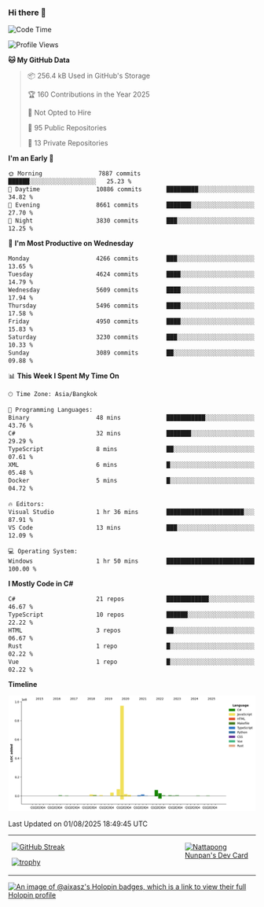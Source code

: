 ### Hi there 👋

<!--START_SECTION:waka-->
![Code Time](http://img.shields.io/badge/Code%20Time-2%2C452%20hrs%2052%20mins-blue)

![Profile Views](http://img.shields.io/badge/Profile%20Views-0-blue)

**🐱 My GitHub Data** 

> 📦 256.4 kB Used in GitHub's Storage 
 > 
> 🏆 160 Contributions in the Year 2025
 > 
> 🚫 Not Opted to Hire
 > 
> 📜 95 Public Repositories 
 > 
> 🔑 13 Private Repositories 
 > 
**I'm an Early 🐤** 

```text
🌞 Morning                7887 commits        ██████░░░░░░░░░░░░░░░░░░░   25.23 % 
🌆 Daytime                10886 commits       █████████░░░░░░░░░░░░░░░░   34.82 % 
🌃 Evening                8661 commits        ███████░░░░░░░░░░░░░░░░░░   27.70 % 
🌙 Night                  3830 commits        ███░░░░░░░░░░░░░░░░░░░░░░   12.25 % 
```
📅 **I'm Most Productive on Wednesday** 

```text
Monday                   4266 commits        ███░░░░░░░░░░░░░░░░░░░░░░   13.65 % 
Tuesday                  4624 commits        ████░░░░░░░░░░░░░░░░░░░░░   14.79 % 
Wednesday                5609 commits        ████░░░░░░░░░░░░░░░░░░░░░   17.94 % 
Thursday                 5496 commits        ████░░░░░░░░░░░░░░░░░░░░░   17.58 % 
Friday                   4950 commits        ████░░░░░░░░░░░░░░░░░░░░░   15.83 % 
Saturday                 3230 commits        ███░░░░░░░░░░░░░░░░░░░░░░   10.33 % 
Sunday                   3089 commits        ██░░░░░░░░░░░░░░░░░░░░░░░   09.88 % 
```


📊 **This Week I Spent My Time On** 

```text
🕑︎ Time Zone: Asia/Bangkok

💬 Programming Languages: 
Binary                   48 mins             ███████████░░░░░░░░░░░░░░   43.76 % 
C#                       32 mins             ███████░░░░░░░░░░░░░░░░░░   29.29 % 
TypeScript               8 mins              ██░░░░░░░░░░░░░░░░░░░░░░░   07.61 % 
XML                      6 mins              █░░░░░░░░░░░░░░░░░░░░░░░░   05.48 % 
Docker                   5 mins              █░░░░░░░░░░░░░░░░░░░░░░░░   04.72 % 

🔥 Editors: 
Visual Studio            1 hr 36 mins        ██████████████████████░░░   87.91 % 
VS Code                  13 mins             ███░░░░░░░░░░░░░░░░░░░░░░   12.09 % 

💻 Operating System: 
Windows                  1 hr 50 mins        █████████████████████████   100.00 % 
```

**I Mostly Code in C#** 

```text
C#                       21 repos            ████████████░░░░░░░░░░░░░   46.67 % 
TypeScript               10 repos            ██████░░░░░░░░░░░░░░░░░░░   22.22 % 
HTML                     3 repos             ██░░░░░░░░░░░░░░░░░░░░░░░   06.67 % 
Rust                     1 repo              █░░░░░░░░░░░░░░░░░░░░░░░░   02.22 % 
Vue                      1 repo              █░░░░░░░░░░░░░░░░░░░░░░░░   02.22 % 
```



**Timeline**

![Lines of Code chart](https://raw.githubusercontent.com/aixasz/aixasz/main/assets/bar_graph.png)


 Last Updated on 01/08/2025 18:49:45 UTC
<!--END_SECTION:waka-->

<table>
<tr>
<td width="70%" valign="top">
 
 [![GitHub Streak](http://github-readme-streak-stats.herokuapp.com?user=aixasz&theme=github-dark&hide_border=true&date_format=%5BY%20%5DM%20j)](https://git.io/streak-stats)

 [![trophy](https://github-profile-trophy.vercel.app/?username=aixasz&theme=onedark)](https://github.com/ryo-ma/github-profile-trophy)
 </td>
<td width="30%" valign="top">
 
<a href="https://app.daily.dev/aixasz"><img src="https://api.daily.dev/devcards/403207936e6547c9a85ea449e9f3abe8.png?r=re8" alt="Nattapong Nunpan's Dev Card"/></a>

 </td>
</tr>
</table>

[![An image of @aixasz's Holopin badges, which is a link to view their full Holopin profile](https://holopin.me/aixasz)](https://holopin.io/@aixasz)
 

